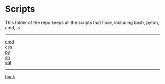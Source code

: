 # Scripts
This folder of the repo keeps all the scripts that I use, including bash, pyton, cmd, js

---------------------------
[cmd](cmd)<br>
[css](css)<br>
[py](py)<br>
[sh](sh)<br>
[sql](sql)<br>

---------------------------

[back](../)
